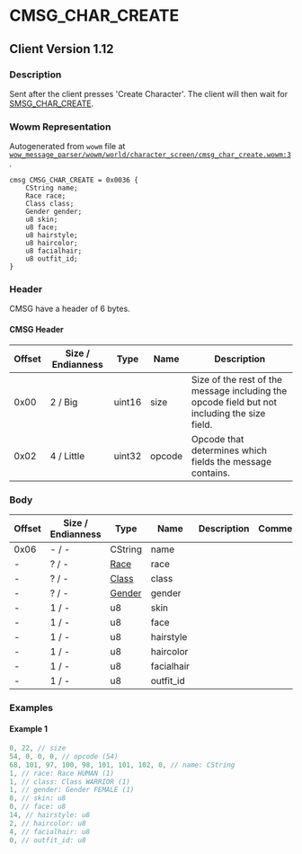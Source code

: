 # CMSG_CHAR_CREATE

## Client Version 1.12

### Description

Sent after the client presses 'Create Character'. The client will then wait for [SMSG_CHAR_CREATE](./smsg_char_create.md).

### Wowm Representation

Autogenerated from `wowm` file at [`wow_message_parser/wowm/world/character_screen/cmsg_char_create.wowm:3`](https://github.com/gtker/wow_messages/tree/main/wow_message_parser/wowm/world/character_screen/cmsg_char_create.wowm#L3).
```rust,ignore
cmsg CMSG_CHAR_CREATE = 0x0036 {
    CString name;
    Race race;
    Class class;
    Gender gender;
    u8 skin;
    u8 face;
    u8 hairstyle;
    u8 haircolor;
    u8 facialhair;
    u8 outfit_id;
}
```
### Header

CMSG have a header of 6 bytes.

#### CMSG Header

| Offset | Size / Endianness | Type   | Name   | Description |
| ------ | ----------------- | ------ | ------ | ----------- |
| 0x00   | 2 / Big           | uint16 | size   | Size of the rest of the message including the opcode field but not including the size field.|
| 0x02   | 4 / Little        | uint32 | opcode | Opcode that determines which fields the message contains.|

### Body

| Offset | Size / Endianness | Type | Name | Description | Comment |
| ------ | ----------------- | ---- | ---- | ----------- | ------- |
| 0x06 | - / - | CString | name |  |  |
| - | ? / - | [Race](race.md) | race |  |  |
| - | ? / - | [Class](class.md) | class |  |  |
| - | ? / - | [Gender](gender.md) | gender |  |  |
| - | 1 / - | u8 | skin |  |  |
| - | 1 / - | u8 | face |  |  |
| - | 1 / - | u8 | hairstyle |  |  |
| - | 1 / - | u8 | haircolor |  |  |
| - | 1 / - | u8 | facialhair |  |  |
| - | 1 / - | u8 | outfit_id |  |  |

### Examples

#### Example 1

```c
0, 22, // size
54, 0, 0, 0, // opcode (54)
68, 101, 97, 100, 98, 101, 101, 102, 0, // name: CString
1, // race: Race HUMAN (1)
1, // class: Class WARRIOR (1)
1, // gender: Gender FEMALE (1)
8, // skin: u8
0, // face: u8
14, // hairstyle: u8
2, // haircolor: u8
4, // facialhair: u8
0, // outfit_id: u8
```
